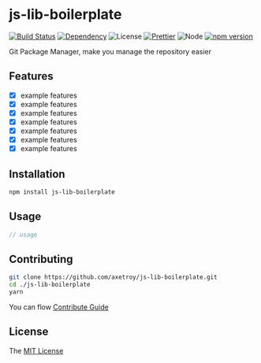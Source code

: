 # js-lib-boilerplate

[![Build Status](https://travis-ci.org/axetroy/js-lib-boilerplate.svg?branch=master)](https://travis-ci.org/axetroy/js-lib-boilerplate)
[![Dependency](https://david-dm.org/axetroy/js-lib-boilerplate.svg)](https://david-dm.org/axetroy/js-lib-boilerplate)
![License](https://img.shields.io/badge/license-MIT-green.svg)
[![Prettier](https://img.shields.io/badge/Code%20Style-Prettier-green.svg)](https://github.com/prettier/prettier)
![Node](https://img.shields.io/badge/node-%3E=6.0-blue.svg?style=flat-square)
[![npm version](https://badge.fury.io/js/js-lib-boilerplate.svg)](https://badge.fury.io/js/js-lib-boilerplate)

Git Package Manager, make you manage the repository easier

## Features

- [x] example features
- [x] example features
- [x] example features
- [x] example features
- [x] example features
- [x] example features
- [x] example features

## Installation
```bash
npm install js-lib-boilerplate
```

## Usage

```javascript
// usage
```

## Contributing

```bash
git clone https://github.com/axetroy/js-lib-boilerplate.git
cd ./js-lib-boilerplate
yarn
```

You can flow [Contribute Guide](https://github.com/axetroy/js-lib-boilerplate/blob/master/contributing.md)

## License

The [MIT License](https://github.com/axetroy/js-lib-boilerplate/blob/master/LICENSE)
